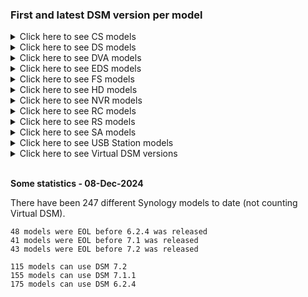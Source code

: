 ### First and latest DSM version per model

<details>
  <summary>Click here to see CS models</summary>

| Model | First DSM version | Latest DSM version | Note |
|-------|-----------|-----------|------|
| CS407 | 3.1-1594 | 3.1-1639 | EOL |
| CS407e | 3.1-1594 | 3.1-1639 | EOL |
| CS-406 | 2.0-0731 | 2.0-0731 | EOL |
| CS-406e | 2.0-0731 | 2.0-0731 | EOL |

</details>

<details>
  <summary>Click here to see DS models</summary>

| Model | First DSM version | Latest DSM version | Note |
|-------|-----------|-----------|------|
| DS3622xs+ | 7.0.1-42218 | 7.3-81180 |  |
| DS3617xsII | 6.2.4-25556 | 7.3-81180 | EOL |
| DS3617xs | 6.0.2-8451 | 7.3-81180 | EOL |
| DS3615xs | 5.1-5004 | 7.1.1-42962 | EOL |
| DS3612xs | 3.2-1963 | 6.2.4-25556 | EOL |
| DS3611xs | 3.1-1746 | 6.2.4-25556 | EOL |
| DS3018xs | 6.1.3-15152 | 7.3-81180 | EOL |
| DS2422+ | 7.0.1-42218 | 7.3-81180 |  |
| DS2419+II | 6.2.4-25556 | 7.3-81180 | EOL |
| DS2419+ | 6.2.1-23824 | 7.3-81180 | EOL |
| DS2415+ | 5.1-5022 | 7.1.1-42962 | EOL |
| DS2413+ | 4.1-2636 | 7.1.1-42962 | EOL |
| DS2411+ | 3.1-1742 | 6.2.4-25556 | EOL |
| DS2015xs | 5.1-5010 | 7.1.1-42962 | EOL |
| DS1823xs+ | 7.1.1-42962 | 7.3-81180 |  |
| DS1821+ | 6.2.3-25426 | 7.3-81180 |  |
| DS1819+ | 6.2.1-23824 | 7.3-81180 | EOL |
| DS1817+ | 6.1.1-15095 | 7.3-81180 | EOL |
| DS1817 | 6.1.2-15132 | 7.3-81180 | EOL |
| DS1815+ | 5.0-4528 | 7.1.1-42962 | EOL |
| DS1813+ | 4.2-3214 | 7.1.1-42962 | EOL |
| DS1812+ | 3.2-2031 | 6.2.4-25556 | EOL |
| DS1621xs+ | 6.2.3-25426 | 7.3-81180 |  |
| DS1621+ | 6.2.3-25426 | 7.3-81180 |  |
| DS1618+ | 6.1.6-15266 | 7.3-81180 | EOL |
| DS1522+ | 7.1-42661 | 7.3-81180 |  |
| DS1520+ | 6.2.3-25426 | 7.3-81180 |  |
| DS1517+ | 6.1.1-15095 | 7.3-81180 | EOL |
| DS1517 | 6.1.1-15101 | 7.3-81180 | EOL |
| DS1515+ | 5.0-4528 | 7.1.1-42962 | EOL |
| DS1515 | 5.1-5022 | 7.1.1-42962 | EOL |
| DS1513+ | 4.2-3211 | 7.1.1-42962 | EOL |
| DS1512+ | 3.2-2031 | 6.2.4-25556 | EOL |
| DS1511+ | 3.1-1594 | 6.2.4-25556 | EOL |
| DS1019+ | 6.2.1-23824 | 7.3-81180 | EOL |
| DS1010+ | 2.2-1041 | 5.2-5967 | EOL |
| DS925+ | 7.2-72723 | 7.3-81180 |  |
| DS923+ | 7.1.1-42962 | 7.3-81180 |  |
| DS920+ | 6.2.3-25426 | 7.3-81180 |  |
| DS918+ | 6.1.3-15152 | 7.3-81180 | EOL |
| DS916+ | 6.0-7321 | 7.3-81180 | EOL |
| DS723+ | 7.1.1-42962 | 7.3-81180 |  |
| DS720+ | 6.2.3-25426 | 7.3-81180 |  |
| DS718+ | 6.1.3-15152 | 7.3-81180 | EOL |
| DS716+II | 6.0-7321 | 7.3-81180 | EOL |
| DS716+ | 5.2-5644 | 7.3-81180 | EOL |
| DS715 | 5.2-5565 | 7.1.1-42962 | EOL |
| DS713+ | 4.1-2647 | 7.1.1-42962 | EOL |
| DS712+ | 3.2-1922 | 6.2.4-25556 | EOL |
| DS710+ | 3.1-1594 | 5.2-5967 | EOL |
| DS620slim | 6.2.2-24922 | 7.3-81180 |  |
| DS509+ | 3.1-1594 | 4.2-3259 | EOL |
| DS508 | 3.1-1594 | 4.0-2265 | EOL |
| DS423+ | 7.1.1-42962 | 7.3-81180 |  |
| DS423 | 7.1.1-42962 | 7.3-81180 |  |
| DS420j | 6.2.2-24922 | 7.3-81180 |  |
| DS420+ | 6.2.3-25426 | 7.3-81180 |  |
| DS419slim | 6.2.2-24922 | 7.3-81180 | EOL |
| DS418play | 6.1.3-15152 | 7.3-81180 | EOL |
| DS418j | 6.1.3-15152 | 7.3-81180 | EOL |
| DS418 | 6.1.3-15152 | 7.3-81180 | EOL |
| DS416slim | 6.0-7321 | 7.3-81180 | EOL |
| DS416play | 6.0-7321 | 7.3-81180 | EOL |
| DS416j | 5.2-5644 | 7.3-81180 | EOL |
| DS416 | 5.2-5592 | 7.3-81180 | EOL |
| DS415play | 5.0-4493 | 7.1.1-42962 | EOL |
| DS415+ | 5.0-4519 | 7.1.1-42962 | EOL |
| DS414slim | 5.0-4482 | 7.1.1-42962 | EOL |
| DS414j | 5.0-4482 | 7.1.1-42962 | EOL |
| DS414 | 4.3-3776 | 7.1.1-42962 | EOL |
| DS413j | 4.1-2636 | 6.2.4-25556 | EOL |
| DS413 | 4.1-2636 | 6.2.4-25556 | EOL |
| DS412+ | 4.0-2198 | 6.2.4-25556 | EOL |
| DS411slim | 3.1-1594 | 6.2.4-25556 | EOL |
| DS411j | 3.1-1594 | 6.2.4-25556 | EOL |
| DS411+II | 3.1-1613 | 6.2.4-25556 | EOL |
| DS411+ | 3.1-1594 | 6.2.4-25556 | EOL |
| DS411 | 3.1-1748 | 6.2.4-25556 | EOL |
| DS410j | 3.1-1594 | 5.2-5967 | EOL |
| DS410 | 3.1-1594 | 5.2-5967 | EOL |
| DS409slim | 3.1-1594 | 4.2-3259 | EOL |
| DS409+ | 3.1-1594 | 4.2-3259 | EOL |
| DS409 | 3.1-1594 | 4.2-3259 | EOL |
| DS408 | 3.1-1594 | 4.0-2265 | EOL |
| DS224+ | 7.2-64570 | 7.3-81180 |  |
| DS223j | 7.1.1-42962 | 7.3-81180 |  |
| DS223 | 7.1.1-42962 | 7.3-81180 |  |
| DS220j | 6.2.2-24922 | 7.3-81180 |  |
| DS220+ | 6.2.3-25426 | 7.3-81180 |  |
| DS218play | 6.1.3-15152 | 7.3-81180 | EOL |
| DS218j | 6.1.3-15152 | 7.3-81180 | EOL |
| DS218+ | 6.1.3-15152 | 7.3-81180 | EOL |
| DS218 | 6.1.4-15217 | 7.3-81180 | EOL |
| DS216se | 5.2-5620 | 7.1.1-42962 | EOL |
| DS216play | 5.2-5620 | 7.3-81180 | EOL |
| DS216j | 5.2-5644 | 7.3-81180 | EOL |
| DS216+II | 6.0-7321 | 7.3-81180 | EOL |
| DS216+ | 5.2-5644 | 7.3-81180 | EOL |
| DS216 | 5.2-5644 | 7.3-81180 | EOL |
| DS215j | 5.1-5004 | 7.1.1-42962 | EOL |
| DS215+ | 5.2-5565 | 7.1.1-42962 | EOL |
| DS214se | 4.3-3781 | 7.1.1-42962 | EOL |
| DS214play | 4.3-3803 | 7.1.1-42962 | EOL |
| DS214+ | 4.3-3805 | 7.1.1-42962 | EOL |
| DS214 | 4.3-3776 | 7.1.1-42962 | EOL |
| DS213j | 4.2-3211 | 7.1.1-42962 | EOL |
| DS213air | 4.1-2636 | 6.2.4-25556 | EOL |
| DS213+ | 4.0-2254 | 6.2.4-25556 | EOL |
| DS213 | 4.0-2243 | 6.2.4-25556 | EOL |
| DS212j | 3.2-1944 | 6.2.4-25556 | EOL |
| DS212+ | 3.2-1944 | 6.2.4-25556 | EOL |
| DS212 | 3.2-1944 | 6.2.4-25556 | EOL |
| DS211j | 3.1-1594 | 6.2.4-25556 | EOL |
| DS211+ | 3.1-1594 | 6.2.4-25556 | EOL |
| DS211 | 3.1-1594 | 6.2.4-25556 | EOL |
| DS210j | 3.1-1594 | 5.2-5967 | EOL |
| DS210+ | 3.1-1594 | 5.2-5967 | EOL |
| DS209j | 3.1-1594 | 4.2-3259 | EOL |
| DS209+II | 3.1-1594 | 4.2-3259 | EOL |
| DS209+ | 3.1-1594 | 4.2-3259 | EOL |
| DS209 | 3.1-1594 | 4.2-3259 | EOL |
| DS207+ | 3.1-1594 | 3.1-1639 | EOL |
| DS207 | 3.1-1594 | 3.1-1639 | EOL |
| DS124 | 7.2-64570 | 7.3-81180 |  |
| DS120j | 6.2.2-24922 | 7.3-81180 |  |
| DS119j | 6.2.1-23824 | 7.3-81180 | EOL |
| DS118 | 6.1.3-15152 | 7.3-81180 | EOL |
| DS116 | 6.0-7321 | 7.3-81180 | EOL |
| DS115j | 5.0-4493 | 7.1.1-42962 | EOL |
| DS115 | 5.1-5022 | 7.1.1-42962 | EOL |
| DS114 | 4.3-3776 | 7.1.1-42962 | EOL |
| DS112j | 4.0-2198 | 6.2.4-25556 | EOL |
| DS112+ | 4.0-2228 | 6.2.4-25556 | EOL |
| DS112 | 4.0-2198 | 6.2.4-25556 | EOL |
| DS111 | 3.1-1594 | 6.2.4-25556 | EOL |
| DS110j | 3.1-1594 | 5.2-5967 | EOL |
| DS110+ | 3.1-1594 | 5.2-5967 | EOL |
| DS-109j | 3.1-1594 | 3.2-1944 | EOL |
| DS109j | 3.2-1955 | 4.2-3259 | EOL |
| DS109+ | 3.1-1594 | 4.2-3259 | EOL |
| DS109 | 3.1-1594 | 4.2-3259 | EOL |
| DS108j | 3.1-1594 | 4.0-2265 | EOL |
| DS107e | 3.1-1594 | 3.1-1639 | EOL |
| DS107+ | 3.1-1594 | 3.1-1639 | EOL |
| DS107 | 3.1-1594 | 3.1-1639 | EOL |
| DS-106j | 2.1-0844 | 2.1-0844 | EOL |
| DS-106e | 2.0-0731 | 2.0-0731 | EOL |
| DS-106 | 2.0-0731 | 2.0-0731 | EOL |
| DS-101j | 2.0-0731 | 2.0-0731 | EOL |

</details>

<details>
  <summary>Click here to see DVA models</summary>

| Model | First DSM version | Latest DSM version | Note |
|-------|-----------|-----------|------|
| DVA3221 | 6.2.3-25426 | 7.3-81180 |  |
| DVA3219 | 6.2.2-24922 | 7.3-81180 |  |
| DVA1622 | 7.1-42661 | 7.3-81180 |  |

</details>

<details>
  <summary>Click here to see EDS models</summary>

| Model | First DSM version | Latest DSM version | Note |
|-------|-----------|-----------|------|
| EDS14 | 4.3-4244 | 6.0.3-8754 | EOL |

</details>

<details>
  <summary>Click here to see FS models</summary>

| Model | First DSM version | Latest DSM version | Note |
|-------|-----------|-----------|------|
| FS6400 | 6.2.2-24922 | 7.3-81180 |  |
| FS3600 | 6.2.3-25426 | 7.3-81180 |  |
| FS3400 | 6.2.2-24922 | 7.3-81180 |  |
| FS3410 | 7.1-42661 | 7.3-81180 |  |
| FS3017 | 6.0.2-8575 | 7.3-81180 | EOL |
| FS2500 | 7.0.1-42218 | 7.3-81180 |  |
| FS2017 | 6.1.1-15101 | 7.3-81180 | EOL |
| FS1018 | 6.1.4-15217 | 7.3-81180 | EOL |

</details>

<details>
  <summary>Click here to see HD models</summary>

| Model | First DSM version | Latest DSM version | Note |
|-------|-----------|-----------|------|
| HD6500 | 7.1-42661 | 7.3-81180 |  |

</details>

<details>
  <summary>Click here to see NVR models</summary>

| Model | First DSM version | Latest DSM version | Note |
|-------|-----------|-----------|------|
| NVR1218 | 6.1.3-15152 | 6.2.4-25556 | EOL |
| NVR216 | 5.2-5644 | 6.2.4-25556 | EOL |

</details>

<details>
  <summary>Click here to see RC models</summary>

| Model | First DSM version | Latest DSM version | Note |
|-------|-----------|-----------|------|
| RC18015xs+ | 5.1-5358 | 7.1.1-42962 | EOL |

</details>

<details>
  <summary>Click here to see RS models</summary>

| Model | First DSM version | Latest DSM version | Note |
|-------|-----------|-----------|------|
| RS18017xs+ | 6.0.2-8451 | 7.3-81180 | EOL |
| RS18016xs+ | 5.2-5592 | 7.3-81180 | EOL |
| RS10613xs+ | 4.1-2846 | 7.1.1-42962 | EOL |
| RS4021xs+ | 6.2.3-25426 | 7.3-81180 |  |
| RS4017xs+ | 6.0.2-8451 | 7.3-81180 | EOL |
| RS3621xs+ | 6.2.3-25426 | 7.3-81180 |  |
| RS3621RPxs | 6.2.3-25426 | 7.3-81180 |  |
| RS3618xs | 6.1.5-15254 | 7.3-81180 | EOL |
| RS3617xs+ | 6.0.2-8451 | 7.3-81180 | EOL |
| RS3617xs | 6.0.1-7393 | 7.3-81180 | EOL |
| RS3617RPxs | 6.0.2-8451 | 7.3-81180 | EOL |
| RS3614xs+ | 4.3-3805 | 7.1.1-42962 | EOL |
| RS3614xs | 5.0-4493 | 7.1.1-42962 | EOL |
| RS3614RPxs | 5.0-4493 | 7.1.1-42962 | EOL |
| RS3413xs+ | 4.1-2842 | 7.1.1-42962 | EOL |
| RS3412xs | 3.2-1963 | 6.2.4-25556 | EOL |
| RS3412RPxs | 3.2-1963 | 6.2.4-25556 | EOL |
| RS3411xs | 3.1-1746 | 6.2.4-25556 | EOL |
| RS3411RPxs | 3.1-1746 | 6.2.4-25556 | EOL |
| RS2821RP+ | 6.2.4-25556 | 7.3-81180 |  |
| RS2423RP+ | 7.1.1-42962 | 7.3-81180 |  |
| RS2423+ | 7.1.1-42962 | 7.3-81180 |  |
| RS2421RP+ | 6.2.4-25556 | 7.3-81180 |  |
| RS2421+ | 6.2.4-25556 | 7.3-81180 |  |
| RS2418RP+ | 6.1.5-15254 | 7.3-81180 | EOL |
| RS2418+ | 6.1.5-15254 | 7.3-81180 | EOL |
| RS2416RP+ | 5.2-5592 | 7.3-81180 | EOL |
| RS2416+ | 5.2-5592 | 7.3-81180 | EOL |
| RS2414rp+ | 4.2-3320 | 7.1.1-42962 | EOL |
| RS2414+ | 4.2-3320 | 7.1.1-42962 | EOL |
| RS2212RP+ | 4.0-2198 | 6.2.4-25556 | EOL |
| RS2212+ | 4.0-2198 | 6.2.4-25556 | EOL |
| RS2211RP+ | 3.1-1605 | 6.2.4-25556 | EOL |
| RS2211+ | 3.1-1605 | 6.2.4-25556 | EOL |
| RS1221RP+ | 6.2.3-25426 | 7.3-81180 |  |
| RS1221+ | 6.2.3-25426 | 7.3-81180 |  |
| RS1219+ | 6.2-23739 | 7.3-81180 | EOL |
| RS822RP+ | 7.1-42661 | 7.3-81180 |  |
| RS822+ | 7.1-42661 | 7.3-81180 |  |
| RS820RP+ | 6.2.2-24922 | 7.3-81180 |  |
| RS820+ | 6.2.2-24922 | 7.3-81180 |  |
| RS819 | 6.2.1-23824 | 7.3-81180 | EOL |
| RS818RP+ | 6.1.4-15217 | 7.3-81180 | EOL |
| RS818+ | 6.1.4-15217 | 7.3-81180 | EOL |
| RS816 | 6.0.1-7393 | 7.3-81180 | EOL |
| RS815RP+ | 5.1-5022 | 7.1.1-42962 | EOL |
| RS815+ | 5.1-5022 | 7.1.1-42962 | EOL |
| RS815 | 5.1-5022 | 7.1.1-42962 | EOL |
| RS814RP+ | 4.3-3810 | 7.1.1-42962 | EOL |
| RS814+ | 4.3-3810 | 7.1.1-42962 | EOL |
| RS814 | 4.3-3810 | 7.1.1-42962 | EOL |
| RS812RP+ | 4.0-2198 | 6.2.4-25556 | EOL |
| RS812+ | 4.0-2198 | 6.2.4-25556 | EOL |
| RS812 | 3.2-1947 | 6.2.4-25556 | EOL |
| RS810RP+ | 3.1-1594 | 5.2-5967 | EOL |
| RS810+ | 3.1-1594 | 5.2-5967 | EOL |
| RS422+ | 7.1-42661 | 7.3-81180 |  |
| RS411 | 3.1-1594 | 6.2.4-25556 | EOL |
| RS409RP+ | 3.1-1594 | 4.2-3259 | EOL |
| RS409+ | 3.1-1594 | 4.2-3259 | EOL |
| RS409 | 3.1-1594 | 4.2-3259 | EOL |
| RS408-RP | 3.1-1594 | 3.2-1944 | EOL |
| RS408RP | 3.2-1955 | 4.0-2265 | EOL |
| RS408 | 3.1-1594 | 4.0-2265 | EOL |
| RS407 | 3.1-1594 | 3.1-1639 | EOL |
| RS-406 | 2.0-0731 | 2.0-0731 | EOL |
| RS217 | 6.0.2-8451 | 7.3-81180 | EOL |
| RS214 | 4.2-3235 | 7.1.1-42962 | EOL |
| RS212 | 3.2-1947 | 6.2.4-25556 | EOL |

</details>

<details>
  <summary>Click here to see SA models</summary>

| Model | First DSM version | Latest DSM version | Note |
|-------|-----------|-----------|------|
| SA6400 | 7.1.1-42962 | 7.3-81180 |  |
| SA3610 | 7.1.1-42962 | 7.3-81180 |  |
| SA3600 | 6.2.2-24922 | 7.3-81180 |  |
| SA3410 | 7.1.1-42962 | 7.3-81180 |  |
| SA3400D | 7.1.1-42962 | 7.3-81180 |  |
| SA3400 | 6.2.2-24922 | 7.3-81180 |  |
| SA3200D | 6.2.2-25044 | 7.3-81180 |  |

</details>

<details>
  <summary>Click here to see USB Station models</summary>

| Model | First DSM version | Latest DSM version | Note |
|-------|-----------|-----------|------|
| USB_Station_2 | 3.1-1742 | 3.2-1983 | EOL |

</details>

<details>
  <summary>Click here to see Virtual DSM versions</summary>

| Model | First DSM version | Latest DSM version | Note |
|-------|-----------|-----------|------|
| VirtualDSM | 6.0-7321 | 7.3-81180 |  |
| DockerDSM | 6.0-7321 | 6.2.3-25426 | EOL |
| C2DSM | 6.1.2-15132 | 6.1.6-15266 | EOL |
| SkyNAS | 6.1.5-15254 | 6.2.3-25426 | EOL |

</details>

<br>

**Some statistics - 08-Dec-2024**

There have been 247 different Synology models to date (not counting Virtual DSM).

```
48 models were EOL before 6.2.4 was released
41 models were EOL before 7.1 was released
43 models were EOL before 7.2 was released
```

```
115 models can use DSM 7.2
155 models can use DSM 7.1.1
175 models can use DSM 6.2.4
```
